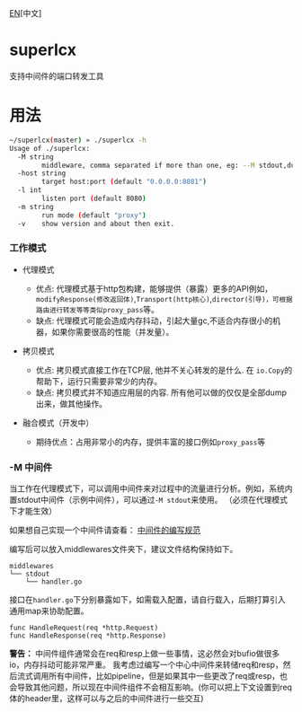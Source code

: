 [EN](./README.md)[中文]

# superlcx
支持中间件的端口转发工具

# 用法
```bash
~/superlcx(master) » ./superlcx -h                                                                                               dashjay@zhaowenjies-MacBook-Pro
Usage of ./superlcx:
  -M string
        middleware, comma separated if more than one, eg: --M stdout,dumps
  -host string
        target host:port (default "0.0.0.0:8081")
  -l int
        listen port (default 8080)
  -m string
        run mode (default "proxy")
  -v    show version and about then exit.
```

### 工作模式
- 代理模式 
    - 优点: 代理模式基于http包构建，能够提供（暴露）更多的API例如，`modifyResponse(修改返回体)`,`Transport(http核心)`,`director(引导)，可根据路由进行转发等等类似proxy_pass`等。
    - 缺点: 代理模式可能会造成内存抖动，引起大量gc,不适合内存很小的机器，如果你需要很高的性能（并发量）。

- 拷贝模式
    - 优点: 拷贝模式直接工作在TCP层, 他并不关心转发的是什么. 在 `io.Copy`的帮助下，运行只需要非常少的内存。
    - 缺点: 拷贝模式并不知道应用层的内容. 所有他可以做的仅仅是全部dump出来，做其他操作。

- 融合模式（开发中）
    - 期待优点：占用非常小的内存，提供丰富的接口例如`proxy_pass`等

### -M 中间件
当工作在代理模式下，可以调用中间件来对过程中的流量进行分析。例如，系统内置stdout中间件（示例中间件），可以通过`-M stdout`来使用。
（必须在代理模式下才能生效）

如果想自己实现一个中间件请查看：
[中间件的编写规范](./docs/middleware.CN.md)

编写后可以放入middlewares文件夹下，建议文件结构保持如下。
```
middlewares
└── stdout
    └── handler.go
```

接口在`handler.go`下分别暴露如下，如需载入配置，请自行载入，后期打算引入通用map来协助配置。
```
func HandleRequest(req *http.Request)
func HandleResponse(req *http.Response)
```

**警告：** 中间件组件通常会在req和resp上做一些事情，这必然会对bufio做很多io，内存抖动可能非常严重。
我考虑过编写一个中心中间件来转储req和resp，然后流式调用所有中间件，比如pipeline，但是如果其中一些更改了req或resp，也会导致其他问题，所以现在中间件组件不会相互影响。(你可以把上下文设置到req体的header里，这样可以与之后的中间件进行一些交互)